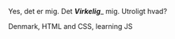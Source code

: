 Yes, det er mig. Det _**Virkelig**__ mig. Utroligt hvad? 

Denmark, HTML and CSS, learning JS

<!---
Schousboe/Schousboe is a ✨ special ✨ repository because its `README.md` (this file) appears on your GitHub profile.
You can click the Preview link to take a look at your changes.
--->
